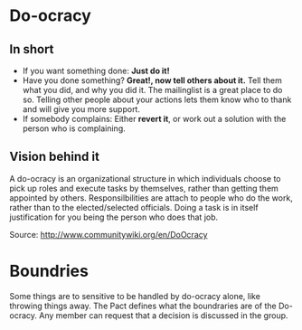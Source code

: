 # Do-ocracy

## In short
 * If you want something done: **Just do it!**
 * Have you done something? **Great!, now tell others about it.** Tell them what you did, and why you did it. The mailinglist is a great place to do so. Telling other people about your actions lets them know who to thank and will give you more support.
 * If somebody complains: Either **revert it**, or work out a solution with the person who is complaining.

## Vision behind it

A do-ocracy is an organizational structure in which individuals choose to pick up roles and execute tasks by themselves, rather than getting them appointed by others.
Responsilbilities are attach to people who do the work, rather than to the elected/selected officials.
Doing a task is in itself justification for you being the person who does that job.

Source: http://www.communitywiki.org/en/DoOcracy

# Boundries

Some things are to sensitive to be handled by do-ocracy alone, like throwing things away. The Pact defines what the boundraries are of the Do-ocracy. Any member can request that a decision is discussed in the group.

